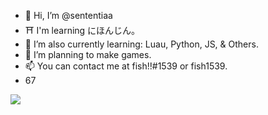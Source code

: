 - 👋 Hi, I’m @sententiaa
- ⛩️ I'm learning にほんじん。
- 🌱 I’m also currently learning: Luau, Python, JS, & Others.
- 🥳 I’m planning to make games.
- 📫 You can contact me at fish!!#1539 or fish1539.
- 67

![](https://komarev.com/ghpvc/?username=sententiaa&color=lightgrey&style=flat&label=seneschal&abbreivated=true)
<!---
sententiaa/sententiaa is a ✨ special ✨ repository because its `README.md` (this file) appears on your GitHub profile.
You can click the Preview link to take a look at your changes.
--->
